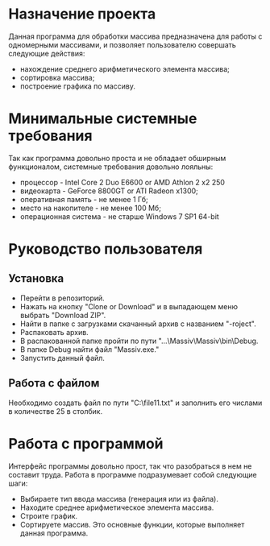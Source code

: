 #  Назначение проекта

Данная программа для обработки массива предназначена для работы с одномерными массивами, и позволяет пользователю совершать следующие действия:

* нахождение среднего арифметического элемента массива;
* сортировка массива;
* построение графика по массиву.


# Минимальные системные требования

Так как программа довольно проста и не обладает обширным функционалом, системные требования довольно лояльны:
* процессор - Intel Core 2 Duo E6600 or AMD Athlon 2 x2 250
* видеокарта - GeForce 8800GT or ATI Radeon x1300;
* оперативная память - не менее 1 Гб;
* место на накопителе - не менее 100 Мб;
* операционная система - не старше Windows 7 SP1 64-bit

# Руководство пользователя
## Установка 
* Перейти в репозиторий.
* Нажать на кнопку "Clone or Download" и в выпадающем меню выбрать "Download ZIP".
* Найти в папке с загрузками скачанный архив с названием "-roject".
* Распаковать архив.
* В распакованной папке пройти по пути "...\Massiv\Massiv\bin\Debug.
* В папке Debug найти файл "Massiv.exe."
* Запустить данный файл.

## Работа с файлом

Необходимо создать файл по пути "C:\file11.txt" и заполнить его числами в количестве 25 в столбик.

# Работа с программой

Интерфейс программы довольно прост, так что разобраться в нем не составит труда. Работа в программе подразумевает собой следующие шаги:

* Выбираете тип ввода массива (генерация или из файла).
* Находите среднее арифметическое элемента массива.
* Строите график.
* Сортируете массив. Это основные функции, которые выполняет данная программа.
